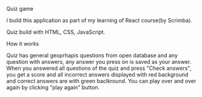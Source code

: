 Quiz game

I build this application as part of my learning of React course(by Scrimba).

Quiz build with HTML, CSS, JavaScript.

How it works

Quiz has general geoprhapis questions from open database and any question with answers, any answer you press on is saved as your answer.
When you answered all questions of the quiz and press "Check answers", you get a score and all incorrect answers displayed with red background and correct answers are with green baclkround. You can play over and over again by clicking "play again" button.

